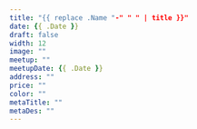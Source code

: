 ```yaml
---
title: "{{ replace .Name "-" " " | title }}"
date: {{ .Date }}
draft: false
width: 12
image: ""
meetup: ""
meetupDate: {{ .Date }}
address: ""
price: ""
color: ""
metaTitle: ""
metaDes: ""
---
```



